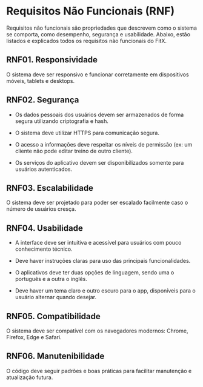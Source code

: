 # Requisitos Não Funcionais (RNF)

Requisitos não funcionais são propriedades que descrevem como o sistema se comporta, como desempenho, segurança e usabilidade. Abaixo, estão listados e explicados todos os requisitos não funcionais do FitX.

## RNF01. Responsividade

O sistema deve ser responsivo e funcionar corretamente em dispositivos móveis, tablets e desktops.

## RNF02. Segurança

- Os dados pessoais dos usuários devem ser armazenados de forma segura utilizando criptografia e hash.

- O sistema deve utilizar HTTPS para comunicação segura.

- O acesso a informações deve respeitar os níveis de permissão (ex: um cliente não pode editar treino de outro cliente).

- Os serviços do aplicativo devem ser disponibilizados somente para usuários autenticados.

## RNF03. Escalabilidade

O sistema deve ser projetado para poder ser escalado facilmente caso o número de usuários cresça.

## RNF04. Usabilidade

- A interface deve ser intuitiva e acessível para usuários com pouco conhecimento técnico.

- Deve haver instruções claras para uso das principais funcionalidades.

- O aplicativos deve ter duas opções de linguagem, sendo uma o português e a outra o inglês.

- Deve haver um tema claro e outro escuro para o app, disponíveis para o usuário alternar quando desejar.

## RNF05. Compatibilidade

O sistema deve ser compatível com os navegadores modernos: Chrome, Firefox, Edge e Safari.

## RNF06. Manutenibilidade

O código deve seguir padrões e boas práticas para facilitar manutenção e atualização futura.